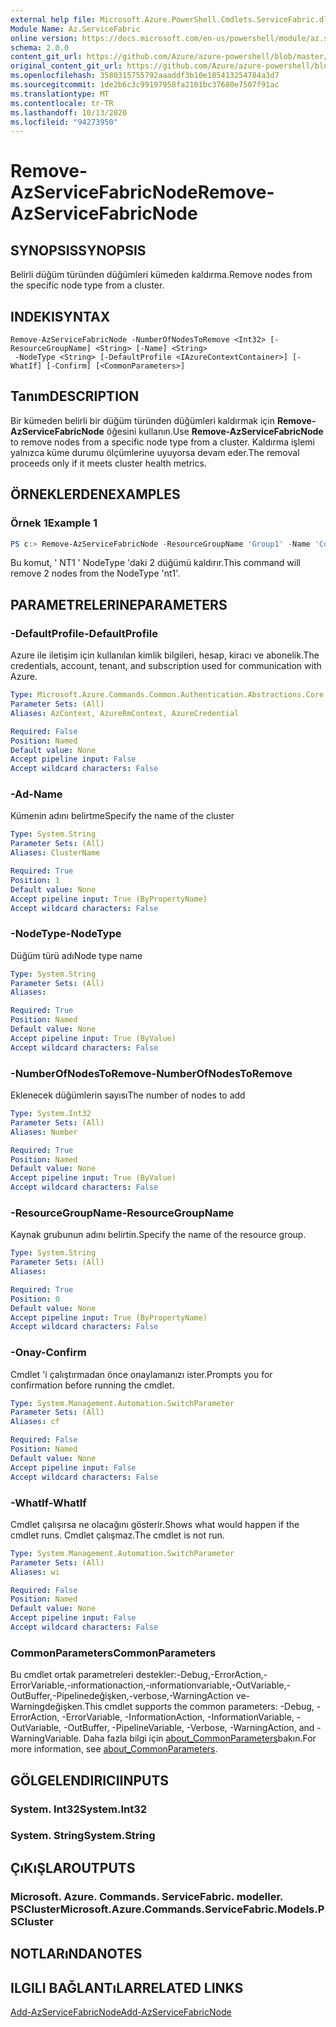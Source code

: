 ```yaml
---
external help file: Microsoft.Azure.PowerShell.Cmdlets.ServiceFabric.dll-Help.xml
Module Name: Az.ServiceFabric
online version: https://docs.microsoft.com/en-us/powershell/module/az.servicefabric/remove-azservicefabricnode
schema: 2.0.0
content_git_url: https://github.com/Azure/azure-powershell/blob/master/src/ServiceFabric/ServiceFabric/help/Remove-AzServiceFabricNode.md
original_content_git_url: https://github.com/Azure/azure-powershell/blob/master/src/ServiceFabric/ServiceFabric/help/Remove-AzServiceFabricNode.md
ms.openlocfilehash: 3580315755792aaaddf3b10e185413254784a3d7
ms.sourcegitcommit: 1de2b6c3c99197958fa2101bc37680e7507f91ac
ms.translationtype: MT
ms.contentlocale: tr-TR
ms.lasthandoff: 10/13/2020
ms.locfileid: "94273950"
---
```

# <span data-ttu-id="95795-101">Remove-AzServiceFabricNode</span><span class="sxs-lookup"><span data-stu-id="95795-101">Remove-AzServiceFabricNode</span></span>

## <span data-ttu-id="95795-102">SYNOPSIS</span><span class="sxs-lookup"><span data-stu-id="95795-102">SYNOPSIS</span></span>
<span data-ttu-id="95795-103">Belirli düğüm türünden düğümleri kümeden kaldırma.</span><span class="sxs-lookup"><span data-stu-id="95795-103">Remove nodes from the specific node type from a cluster.</span></span>

## <span data-ttu-id="95795-104">INDEKI</span><span class="sxs-lookup"><span data-stu-id="95795-104">SYNTAX</span></span>

```
Remove-AzServiceFabricNode -NumberOfNodesToRemove <Int32> [-ResourceGroupName] <String> [-Name] <String>
 -NodeType <String> [-DefaultProfile <IAzureContextContainer>] [-WhatIf] [-Confirm] [<CommonParameters>]
```

## <span data-ttu-id="95795-105">Tanım</span><span class="sxs-lookup"><span data-stu-id="95795-105">DESCRIPTION</span></span>
<span data-ttu-id="95795-106">Bir kümeden belirli bir düğüm türünden düğümleri kaldırmak için **Remove-AzServiceFabricNode** öğesini kullanın.</span><span class="sxs-lookup"><span data-stu-id="95795-106">Use **Remove-AzServiceFabricNode** to remove nodes from a specific node type from a cluster.</span></span> <span data-ttu-id="95795-107">Kaldırma işlemi yalnızca küme durumu ölçümlerine uyuyorsa devam eder.</span><span class="sxs-lookup"><span data-stu-id="95795-107">The removal proceeds only if it meets cluster health metrics.</span></span>

## <span data-ttu-id="95795-108">ÖRNEKLERDEN</span><span class="sxs-lookup"><span data-stu-id="95795-108">EXAMPLES</span></span>

### <span data-ttu-id="95795-109">Örnek 1</span><span class="sxs-lookup"><span data-stu-id="95795-109">Example 1</span></span>
```powershell
PS c:> Remove-AzServiceFabricNode -ResourceGroupName 'Group1' -Name 'Contoso01SFCluster' -NodeTypeName 'nt1' -NumberOfNodesToRemove 2
```

<span data-ttu-id="95795-110">Bu komut, ' NT1 ' NodeType 'daki 2 düğümü kaldırır.</span><span class="sxs-lookup"><span data-stu-id="95795-110">This command will remove 2 nodes from the NodeType 'nt1'.</span></span>

## <span data-ttu-id="95795-111">PARAMETRELERINE</span><span class="sxs-lookup"><span data-stu-id="95795-111">PARAMETERS</span></span>

### <span data-ttu-id="95795-112">-DefaultProfile</span><span class="sxs-lookup"><span data-stu-id="95795-112">-DefaultProfile</span></span>
<span data-ttu-id="95795-113">Azure ile iletişim için kullanılan kimlik bilgileri, hesap, kiracı ve abonelik.</span><span class="sxs-lookup"><span data-stu-id="95795-113">The credentials, account, tenant, and subscription used for communication with Azure.</span></span>

```yaml
Type: Microsoft.Azure.Commands.Common.Authentication.Abstractions.Core.IAzureContextContainer
Parameter Sets: (All)
Aliases: AzContext, AzureRmContext, AzureCredential

Required: False
Position: Named
Default value: None
Accept pipeline input: False
Accept wildcard characters: False
```

### <span data-ttu-id="95795-114">-Ad</span><span class="sxs-lookup"><span data-stu-id="95795-114">-Name</span></span>
<span data-ttu-id="95795-115">Kümenin adını belirtme</span><span class="sxs-lookup"><span data-stu-id="95795-115">Specify the name of the cluster</span></span>

```yaml
Type: System.String
Parameter Sets: (All)
Aliases: ClusterName

Required: True
Position: 1
Default value: None
Accept pipeline input: True (ByPropertyName)
Accept wildcard characters: False
```

### <span data-ttu-id="95795-116">-NodeType</span><span class="sxs-lookup"><span data-stu-id="95795-116">-NodeType</span></span>
<span data-ttu-id="95795-117">Düğüm türü adı</span><span class="sxs-lookup"><span data-stu-id="95795-117">Node type name</span></span>

```yaml
Type: System.String
Parameter Sets: (All)
Aliases:

Required: True
Position: Named
Default value: None
Accept pipeline input: True (ByValue)
Accept wildcard characters: False
```

### <span data-ttu-id="95795-118">-NumberOfNodesToRemove</span><span class="sxs-lookup"><span data-stu-id="95795-118">-NumberOfNodesToRemove</span></span>
<span data-ttu-id="95795-119">Eklenecek düğümlerin sayısı</span><span class="sxs-lookup"><span data-stu-id="95795-119">The number of nodes to add</span></span>

```yaml
Type: System.Int32
Parameter Sets: (All)
Aliases: Number

Required: True
Position: Named
Default value: None
Accept pipeline input: True (ByValue)
Accept wildcard characters: False
```

### <span data-ttu-id="95795-120">-ResourceGroupName</span><span class="sxs-lookup"><span data-stu-id="95795-120">-ResourceGroupName</span></span>
<span data-ttu-id="95795-121">Kaynak grubunun adını belirtin.</span><span class="sxs-lookup"><span data-stu-id="95795-121">Specify the name of the resource group.</span></span>

```yaml
Type: System.String
Parameter Sets: (All)
Aliases:

Required: True
Position: 0
Default value: None
Accept pipeline input: True (ByPropertyName)
Accept wildcard characters: False
```

### <span data-ttu-id="95795-122">-Onay</span><span class="sxs-lookup"><span data-stu-id="95795-122">-Confirm</span></span>
<span data-ttu-id="95795-123">Cmdlet 'i çalıştırmadan önce onaylamanızı ister.</span><span class="sxs-lookup"><span data-stu-id="95795-123">Prompts you for confirmation before running the cmdlet.</span></span>

```yaml
Type: System.Management.Automation.SwitchParameter
Parameter Sets: (All)
Aliases: cf

Required: False
Position: Named
Default value: None
Accept pipeline input: False
Accept wildcard characters: False
```

### <span data-ttu-id="95795-124">-WhatIf</span><span class="sxs-lookup"><span data-stu-id="95795-124">-WhatIf</span></span>
<span data-ttu-id="95795-125">Cmdlet çalışırsa ne olacağını gösterir.</span><span class="sxs-lookup"><span data-stu-id="95795-125">Shows what would happen if the cmdlet runs.</span></span>
<span data-ttu-id="95795-126">Cmdlet çalışmaz.</span><span class="sxs-lookup"><span data-stu-id="95795-126">The cmdlet is not run.</span></span>

```yaml
Type: System.Management.Automation.SwitchParameter
Parameter Sets: (All)
Aliases: wi

Required: False
Position: Named
Default value: None
Accept pipeline input: False
Accept wildcard characters: False
```

### <span data-ttu-id="95795-127">CommonParameters</span><span class="sxs-lookup"><span data-stu-id="95795-127">CommonParameters</span></span>
<span data-ttu-id="95795-128">Bu cmdlet ortak parametreleri destekler:-Debug,-ErrorAction,-ErrorVariable,-ınformationaction,-ınformationvariable,-OutVariable,-OutBuffer,-Pipelinedeğişken,-verbose,-WarningAction ve-Warningdeğişken.</span><span class="sxs-lookup"><span data-stu-id="95795-128">This cmdlet supports the common parameters: -Debug, -ErrorAction, -ErrorVariable, -InformationAction, -InformationVariable, -OutVariable, -OutBuffer, -PipelineVariable, -Verbose, -WarningAction, and -WarningVariable.</span></span> <span data-ttu-id="95795-129">Daha fazla bilgi için [about_CommonParameters](http://go.microsoft.com/fwlink/?LinkID=113216)bakın.</span><span class="sxs-lookup"><span data-stu-id="95795-129">For more information, see [about_CommonParameters](http://go.microsoft.com/fwlink/?LinkID=113216).</span></span>

## <span data-ttu-id="95795-130">GÖLGELENDIRICI</span><span class="sxs-lookup"><span data-stu-id="95795-130">INPUTS</span></span>

### <span data-ttu-id="95795-131">System. Int32</span><span class="sxs-lookup"><span data-stu-id="95795-131">System.Int32</span></span>

### <span data-ttu-id="95795-132">System. String</span><span class="sxs-lookup"><span data-stu-id="95795-132">System.String</span></span>

## <span data-ttu-id="95795-133">ÇıKıŞLAR</span><span class="sxs-lookup"><span data-stu-id="95795-133">OUTPUTS</span></span>

### <span data-ttu-id="95795-134">Microsoft. Azure. Commands. ServiceFabric. modeller. PSCluster</span><span class="sxs-lookup"><span data-stu-id="95795-134">Microsoft.Azure.Commands.ServiceFabric.Models.PSCluster</span></span>

## <span data-ttu-id="95795-135">NOTLARıNDA</span><span class="sxs-lookup"><span data-stu-id="95795-135">NOTES</span></span>

## <span data-ttu-id="95795-136">ILGILI BAĞLANTıLAR</span><span class="sxs-lookup"><span data-stu-id="95795-136">RELATED LINKS</span></span>

[<span data-ttu-id="95795-137">Add-AzServiceFabricNode</span><span class="sxs-lookup"><span data-stu-id="95795-137">Add-AzServiceFabricNode</span></span>](./Add-AzServiceFabricNode.md)
